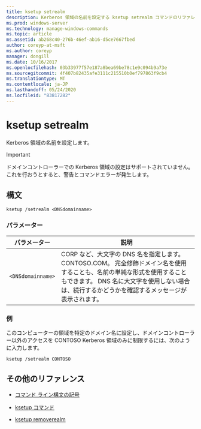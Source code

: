 ```yaml
---
title: ksetup setrealm
description: Kerberos 領域の名前を設定する ksetup setrealm コマンドのリファレンストピックです。
ms.prod: windows-server
ms.technology: manage-windows-commands
ms.topic: article
ms.assetid: ab268c40-276b-46ef-ab16-d5ce7667fbed
author: coreyp-at-msft
ms.author: coreyp
manager: dongill
ms.date: 10/16/2017
ms.openlocfilehash: 03b33977f57e187a8bea69be78c1e9c094b9a73e
ms.sourcegitcommit: 4f407b82435afe3111c215510b0ef797863f9cb4
ms.translationtype: MT
ms.contentlocale: ja-JP
ms.lasthandoff: 05/24/2020
ms.locfileid: "83817282"
---
```

# <a name="ksetup-setrealm"></a>ksetup setrealm

Kerberos 領域の名前を設定します。

> [!IMPORTANT]
> ドメインコントローラーでの Kerberos 領域の設定はサポートされていません。 これを行おうとすると、警告とコマンドエラーが発生します。

## <a name="syntax"></a>構文

```
ksetup /setrealm <DNSdomainname>
```

### <a name="parameters"></a>パラメーター

| パラメーター | 説明 |
| --------- | ----------- |
| `<DNSdomainname>` | CORP など、大文字の DNS 名を指定します。CONTOSO.COM。 完全修飾ドメイン名を使用することも、名前の単純な形式を使用することもできます。 DNS 名に大文字を使用しない場合は、続行するかどうかを確認するメッセージが表示されます。 |

### <a name="examples"></a>例

このコンピューターの領域を特定のドメイン名に設定し、ドメインコントローラー以外のアクセスを CONTOSO Kerberos 領域のみに制限するには、次のように入力します。

```
ksetup /setrealm CONTOSO
```

## <a name="additional-references"></a>その他のリファレンス

- [コマンド ライン構文の記号](command-line-syntax-key.md)

- [ksetup コマンド](ksetup.md)

- [ksetup removerealm](ksetup-removerealm.md)
